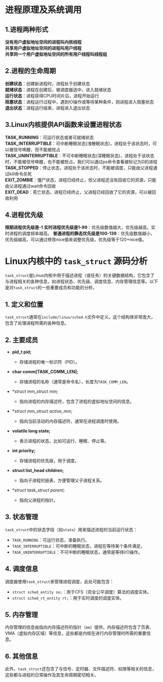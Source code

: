 # 进程原理及系统调用
## 1.进程两种形式
**没有用户虚拟地址空间的进程叫内核线程**<br>
**共享用户虚拟地址空间的进程叫用户线程**<br>
**共享同一个用户虚拟地址空间的所有用户线程叫线程组**<br>
## 2.进程的生命周期
**创建状态**：创建新进程时，进程处于创建状态<br>
**就绪状态**：进程在创建后，被调度器选中，进入就绪状态<br>
**运行状态**：进程获得CPU时间片后，进程开始运行<br>
**阻塞状态**：进程运行过程中，遇到IO操作或等待某种条件，则进程进入阻塞状态<br>
**退出状态**：进程运行结束，进程进入退出状态<br>
## 3.Linux内核提供API函数来设置进程状态
**TASK_RUNNING**：可运行状态或者可就绪状态<br>
**TASK_INTERRUPTIBLE**：可中断睡眠状态(浅睡眠状态)，进程处于该状态时，可以被信号唤醒，但不能被抢占<br>
**TASK_UNINTERRUPTIBLE**：不可中断睡眠状态(深睡眠状态)，进程处于该状态时，不能被信号唤醒，也不能被抢占，我们可以通过ps命令查看被标记为D的进程<br>
**TASK_STOPPED**：停止状态，进程处于该状态时，不能被调度，只能由父进程通过kill命令杀死<br>
**EXIT_ZOMBIE**：僵尸状态，进程已经终止，但父进程还没有回收它的资源，只能由父进程通过wait命令回收<br>
**EXIT_DEAD**：死亡状态，进程已经终止，父进程已经回收了它的资源，可以被回收利用<br>
## 4.进程优先级
**限期进程优先级是-1**
**实时进程优先级是1-99**：优先级数值越大，优先级越高，实时进程的调度频率越高。
**普通进程的静态优先级是100-139**：优先级数值越小，优先级越高，可以通过修改nice值来调整优先级，优先级等于120+nice值。


# Linux内核中的 `task_struct` 源码分析

`task_struct`是Linux内核中用于描述进程（或任务）的关键数据结构，它包含了与进程相关的各种信息，如进程状态、优先级、调度信息、内存管理信息等。以下是对`task_struct`的一些重要成员和功能的分析。

## 1. 定义和位置

`task_struct`通常在`include/linux/sched.h`文件中定义。这个结构体非常庞大，包含了处理进程所需的各种信息。

## 2. 主要成员

- **pid_t pid;**
  - 存储进程的唯一标识符（PID）。

- **char comm[TASK_COMM_LEN];**
  - 存储进程的名称（通常是命令名），长度为`TASK_COMM_LEN`。

- **struct mm_struct *mm;**
  - 指向进程的内存描述符，包含了进程的虚拟地址空间的信息。

- **struct mm_struct *active_mm;**
  - 指向当前活动的内存描述符，通常在进程调度时使用。

- **volatile long state;**
  - 表示进程的状态，比如可运行、睡眠、停止等。

- **int priority;**
  - 存储进程的优先级，用于调度。

- **struct list_head children;**
  - 指向子进程的链表，方便管理父子进程关系。

- **struct task_struct *parent;**
  - 指向父进程的指针。

## 3. 状态管理

`task_struct`中的状态字段（如`state`）用来描述进程的当前运行状态：

- `TASK_RUNNING`：可运行状态，准备执行。
- `TASK_INTERRUPTIBLE`：可中断的睡眠状态，进程在等待某个条件满足。
- `TASK_UNINTERRUPTIBLE`：不可中断的睡眠状态，通常是等待I/O操作。

## 4. 调度信息

调度器使用`task_struct`来管理进程调度，此处可能包含：

- `struct sched_entity se;`：用于CFS（完全公平调度）算法的调度实体。
- `struct sched_rt_entity rt;`：用于实时调度的调度实体。

## 5. 内存管理

内存管理的信息由指向内存描述符的指针（`mm`）提供，内存描述符包含了页表、VMA（虚拟内存区域）等信息，这些都是内核在进行内存管理时所需的重要信息。

## 6. 其他信息

此外，`task_struct`还包含了与信号、定时器、文件描述符、权限等相关的信息，这些都与进程的日常操作及其生命周期密切相关。

